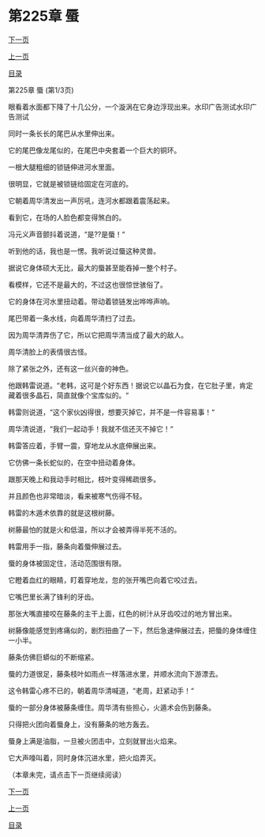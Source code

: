 <h1>第225章   蜃</h1>
            <div><p><a href="./0673_%E7%AC%AC225%E7%AB%A0_%E8%9C%83.md">下一页</a></p><p><a href="./0671_%E7%AC%AC224%E7%AB%A0_%E5%90%9E%E5%A4%A9%E5%85%BD.md">上一页</a></p><p><a href="../">目录</a></p></div>
            <div><p>第225章   蜃 (第1/3页)</p><p>眼看着水面都下降了十几公分，一个漩涡在它身边浮现出来。水印广告测试水印广告测试</p><p>同时一条长长的尾巴从水里伸出来。</p><p>它的尾巴像龙尾似的，在尾巴中央套着一个巨大的铜环。</p><p>一根大腿粗细的锁链伸进河水里面。</p><p>很明显，它就是被锁链给固定在河底的。</p><p>它朝着周华清发出一声厉吼，连河水都跟着震荡起来。</p><p>看到它，在场的人脸色都变得煞白的。</p><p>冯元义声音颤抖着说道，“是??是蜃！“</p><p>听到他的话，我也是一愣。我听说过蜃这种灵兽。</p><p>据说它身体硕大无比，最大的蜃甚至能吞掉一整个村子。</p><p>看模样，它还不是最大的，不过这也很惊世骇俗了。</p><p>它的身体在河水里扭动着。带动着锁链发出哗哗声响。</p><p>尾巴带着一条水线，向着周华清扫了过去。</p><p>因为周华清弄伤了它，所以它把周华清当成了最大的敌人。</p><p>周华清脸上的表情很古怪。</p><p>除了紧张之外，还有这一丝兴奋的神色。</p><p>他跟韩雷说道。“老韩，这可是个好东西！据说它以晶石为食，在它肚子里，肯定藏着很多晶石，简直就像个宝库似的。“</p><p>韩雷则说道，“这个家伙凶得很，想要灭掉它，并不是一件容易事！“</p><p>周华清说道，“我们一起动手！我就不信还灭不掉它！“</p><p>韩雷答应着，手臂一震，穿地龙从水底伸展出来。</p><p>它仿佛一条长蛇似的，在空中扭动着身体。</p><p>跟那天晚上和我动手时相比，枝叶变得稀疏很多。</p><p>并且颜色也非常暗淡，看来被寒气伤得不轻。</p><p>韩雷的木遁术依靠的就是这根树藤。</p><p>树藤最怕的就是火和低温，所以才会被弄得半死不活的。</p><p>韩雷用手一指，藤条向着蜃伸展过去。</p><p>蜃的身体被固定住，活动范围很有限。</p><p>它瞪着血红的眼睛，盯着穿地龙，忽的张开嘴巴向着它咬过去。</p><p>它嘴巴里长满了锋利的牙齿。</p><p>那张大嘴直接咬在藤条的主干上面，红色的树汁从牙齿咬过的地方冒出来。</p><p>树藤像能感觉到疼痛似的，剧烈扭曲了一下，然后急速伸展过去，把蜃的身体缠住一小半。</p><p>藤条仿佛巨蟒似的不断缩紧。</p><p>蜃的力道很足，藤条枝叶如雨点一样落进水里，并顺水流向下游漂去。</p><p>这令韩雷心疼不已的，朝着周华清喊道，“老周，赶紧动手！“</p><p>蜃的一部分身体被藤条缠住。周华清有些担心，火遁术会伤到藤条。</p><p>只得把火团向着蜃身上，没有藤条的地方轰去。</p><p>蜃身上满是油脂，一旦被火团击中，立刻就冒出火焰来。</p><p>它大声嚎叫着，同时身体沉进水里，把火焰弄灭。</p><p>（本章未完，请点击下一页继续阅读）</p></div>
            <div><p><a href="./0673_%E7%AC%AC225%E7%AB%A0_%E8%9C%83.md">下一页</a></p><p><a href="./0671_%E7%AC%AC224%E7%AB%A0_%E5%90%9E%E5%A4%A9%E5%85%BD.md">上一页</a></p><p><a href="../">目录</a></p></div>